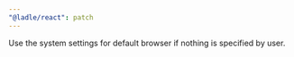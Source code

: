 ```yaml
---
"@ladle/react": patch
---
```


Use the system settings for default browser if nothing is specified by user.
